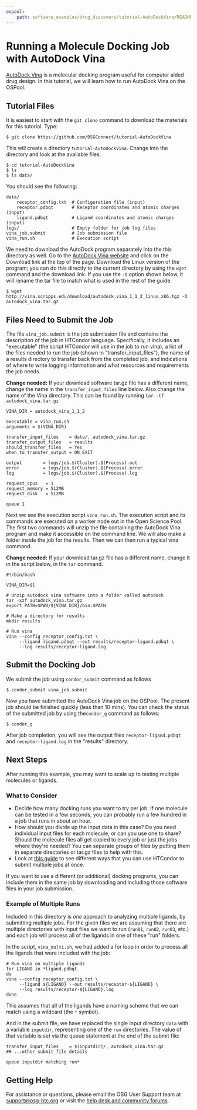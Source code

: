 ```yaml
---
ospool:
    path: software_examples/drug_discovery/tutorial-AutoDockVina/README.md
---
```


# Running a Molecule Docking Job with AutoDock Vina

[AutoDock Vina](http://vina.scripps.edu/) is a molecular docking program useful for computer aided drug design.  In this tutorial, we will learn how to run AutoDock Vina on the OSPool.  

## Tutorial Files 

It is easiest to start with the `git clone` command to download the materials for this tutorial. Type:

	$ git clone https://github.com/OSGConnect/tutorial-AutoDockVina

This will create a directory `tutorial-AutoDockVina`. Change into the directory and look at the available files: 

	$ cd tutorial-AutoDockVina
	$ ls
	$ ls data/

You should see the following: 

	data/
 	    receptor_config.txt  # Configuration file (input)
		receptor.pdbqt       # Receptor coordinates and atomic charges (input)
		ligand.pdbqt         # Ligand coordinates and atomic charges (input)
	logs/					 # Empty folder for job log files
	vina_job.submit          # Job submission file
	vina_run.sh     	     # Execution script

We need to download the AutoDock program separately into the this directory as well. Go 
to the [AutoDock Vina website](http://vina.scripps.edu/) and click on the Download link at the top of the page. Download the Linux version of the program; you can do this directly to the current directory by using the `wget` command and the download link. If you use the 
`-O` option shown below, it will rename the tar file to match what is used in the rest of the guide. 

	$ wget http://vina.scripps.edu/download/autodock_vina_1_1_2_linux_x86.tgz -O autodock_vina.tar.gz

## Files Need to Submit the Job

The file `vina_job.submit` is the job submission file and contains the description of the job in HTCondor language. Specifically, it includes an "executable" (the script HTCondor will use in the job to run vina), a list of the files needed to run the job (shown in "transfer_input_files"), the name of a results directory to transfer back from the completed job, and indications of where to write logging information and what resources and requirements the job needs. 

**Change needed:** If your download software tar.gz file has a different name, change the name in the `transfer_input_files` line below. Also change the name of the Vina directory. 
This can be found by running `tar -tf autodock_vina.tar.gz`

	VINA_DIR = autodock_vina_1_1_2
	
	executable = vina_run.sh
	arguments = $(VINA_DIR)
	
	transfer_input_files    = data/, autodock_vina.tar.gz
	transfer_output_files   = results
	should_transfer_files   = Yes
	when_to_transfer_output = ON_EXIT
	
	output        = logs/job.$(Cluster).$(Process).out
	error         = logs/job.$(Cluster).$(Process).error
	log           = logs/job.$(Cluster).$(Process).log
	
	request_cpus   = 1
	request_memory = 512MB
	request_disk   = 512MB
	
	queue 1

Next we see the execution script `vina_run.sh`. The execution script and its commands are executed on a worker node out in the Open Science Pool. The first two commands will unzip the file containing the AutoDock Vina program and make it accessible on the command line. 
We will also make a folder inside the job for the results. Then we can then run a typical vina command. 

**Change needed:** If your download tar.gz file has a different name, change it in the 
script below, in the `tar` command. 

	#!/bin/bash
	
	VINA_DIR=$1
	
	# Unzip autodock vina software into a folder called autodock
	tar -xzf autodock_vina.tar.gz
	export PATH=$PWD/${VINA_DIR}/bin:$PATH
	
	# Make a directory for results
	mkdir results
	
	# Run vina
	vina --config receptor_config.txt \
		 --ligand ligand.pdbqt --out results/receptor-ligand.pdbqt \
		 --log results/receptor-ligand.log
	
## Submit the Docking Job
		
We submit the job using `condor_submit` command as follows

	$ condor_submit vina_job.submit
	
Now you have submitted the AutoDock Vina job on the OSPool.  The present job should be finished quickly (less than 10 mins). You can check the status of the submitted job by using  the`condor_q` command as follows:

	$ condor_q

After job completion, you will see the output files `receptor-ligand.pdbqt` and `receptor-ligand.log` in the "results" directory. 

## Next Steps

After running this example, you may want to scale up to testing multiple molecules or ligands. 

### What to Consider

- Decide how many docking runs you want to try per job. If one molecule can be tested in a few seconds, you can probably run a few hundred in a job that runs in about an hour. 
- How should you divide up the input data in this case? Do you need individual input files for each molecule, or can you use one to share? Should the molecule files all get copied to every job or just the jobs where they're needed? You can separate groups of files by putting them in separate directories or tar.gz files to help with this. 
- Look at [this guide](https://portal.osg-htc.org/documentation/htc_workloads/submitting_workloads/submit-multiple-jobs/) to see different ways that you can use HTCondor to submit multiple jobs at once. 

If you want to use a different (or additional) docking programs, you can include them in the same job by downloading and including those software files in your job submission. 

### Example of Multiple Runs

Included in this directory is *one* approach to analyzing multiple ligands, by 
submitting multiple jobs. For the given files we are assuming that there are multiple 
directories with input files we want to run (`run01`, `run02`, `run03`, etc.) and each 
job will process all of the ligands in one of these "run" folders. 

In the script, `vina_multi.sh`, we had added a for loop in order to process all 
the ligands that were included with the job: 

	# Run vina on multiple ligands        
	for LIGAND in *ligand.pdbqt
	do 
	vina --config receptor_config.txt \
		 --ligand ${LIGAND} --out results/receptor-${LIGAND} \
		 --log results/receptor-${LIGAND}.log
	done

This assumes that all of the ligands have a naming scheme that we can 
match using a wildcard (the `*` symbol). 

And in the submit file, we have replaced the single input directory `data` with 
a variable `inputdir`, representing one of the `run` directories.  The value 
of that variable is set via the queue statement 
at the end of the submit file: 

	transfer_input_files    = $(inputdir)/, autodock_vina.tar.gz
	## ...other submit file details
	
	queue inputdir matching run*


## Getting Help

For assistance or questions, please email the OSG User Support team at [support@osg-htc.org](mailto:support@osg-htc.org) or visit the [help desk and community forums](https://portal.osg-htc.org/documentation/).
